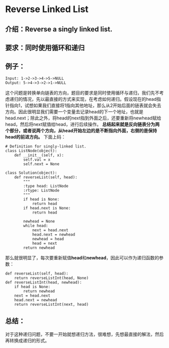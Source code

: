 # Reverse Linked List
## 介绍：Reverse a singly linked list.
## 要求：同时使用循环和递归
## 例子：
```
Input: 1->2->3->4->5->NULL
Output: 5->4->3->2->1->NULL
```
这个问题是转换单向链表的方向，题目的要求是同时使用循环与递归，我们先不考虑递归的情况，先以最直接的方式来实现，在考虑如何递归。假设现在的head指针指向1，试想如果我们直接将1指向其他地址，那么从2开始后面的链表就会失去方向。因此很明显我们需要一个变量去记录head的下一个地址，也就是head.next；除此之外，将head的next指到外面之后，还要重新将newhead赋给head，然后将next赋值给head，进行后续操作。
**总结起来就是反向链表分为两个部分，或者说两个方向，从head开始左边的是不断指向外面，右侧的是保持head的前进方向。**
下面上码：
```
# Definition for singly-linked list.
class ListNode(object):
    def __init__(self, x):
        self.val = x
        self.next = None

class Solution(object):
    def reverseList(self, head):
        """
        :type head: ListNode
        :rtype: ListNode
        """
        if head is None:
            return head
        if head.next is None:
            return head

        newhead = None
        while head:
            next = head.next
            head.next = newhead
            newhead = head
            head = next
        return newhead
```
那么就很明显了，每次要重新赋值**head**和**newhead**，因此可以作为递归函数的参数：
```
def reverseList(self, head):
    return reverseListInt(head, None)
def reverseListInt(head, newhead):
    if head is None:
        return newhead
    next = head.next
    head.next = newhead
    return reverseListInt(next, head)
```

## 总结：
对于这种递归问题，不要一开始就想递归方法，很难想，先想最直接的解法，然后再转换成递归的形式。